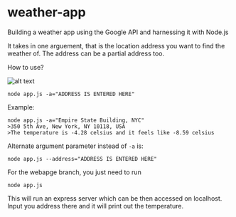 # weather-app

Building a weather app using the Google API and harnessing it with Node.js

It takes in one arguement, that is the location address you want to find the weather of. The address can be a partial address too.

How to use?

 ![alt text](https://i.imgur.com/8Hsczvi.png)


```
node app.js -a="ADDRESS IS ENTERED HERE"
```
Example:

```
node app.js -a="Empire State Building, NYC"
>350 5th Ave, New York, NY 10118, USA
>The temperature is -4.28 celsius and it feels like -8.59 celsius
```

Alternate argument parameter instead of ``` -a ``` is:

```
node app.js --address="ADDRESS IS ENTERED HERE"
```
For the webapge branch, you just need to run 
```
node app.js
```
This will run an express server which can be then accessed on localhost. Input you address there and it will print out the temperature.

